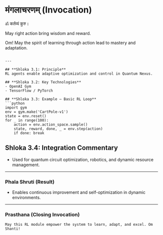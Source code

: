 # मंगलाचरणम् (Invocation)

ॐ कर्तव्यं कुरु।

May right action bring wisdom and reward.

Om! May the spirit of learning through action lead to mastery and adaptation.
```

---

## **Shloka 3.1: Principle**
RL agents enable adaptive optimization and control in Quantum Nexus.

## **Shloka 3.2: Key Technologies**
- OpenAI Gym
- TensorFlow / PyTorch

## **Shloka 3.3: Example — Basic RL Loop**
```python
import gym
env = gym.make('CartPole-v1')
state = env.reset()
for _ in range(100):
    action = env.action_space.sample()
    state, reward, done, _ = env.step(action)
    if done: break
```

## **Shloka 3.4: Integration Commentary**
- Used for quantum circuit optimization, robotics, and dynamic resource management.

---

### **Phala Shruti (Result)**
- Enables continuous improvement and self-optimization in dynamic environments.

---

### **Prasthana (Closing Invocation)**

```text
May this RL module empower the system to learn, adapt, and excel. Om Shanti!
